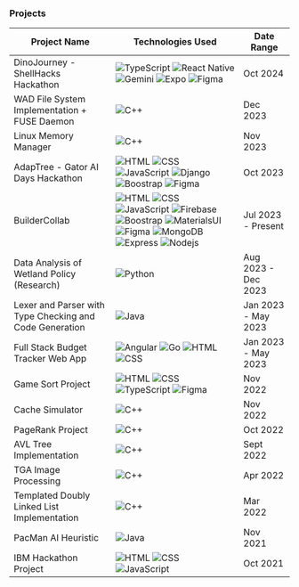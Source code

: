 ### Projects

| Project Name                                          | Technologies Used                                | Date Range        |
|------------------------------------------------------|--------------------------------------------------|-------------------|
| DinoJourney - ShellHacks Hackathon                                          |  ![TypeScript](https://img.shields.io/badge/-TypeScript-grey) ![React Native](https://img.shields.io/badge/-ReactNative-grey)  ![Gemini](https://img.shields.io/badge/-Gemini-grey) ![Expo](https://img.shields.io/badge/-Expo-grey) ![Figma](https://img.shields.io/badge/-Figma-grey)  | Oct 2024  |
| WAD File System Implementation + FUSE Daemon | ![C++](https://img.shields.io/badge/-C++-grey)  | Dec 2023 |
| Linux Memory Manager | ![C++](https://img.shields.io/badge/-C++-grey)  | Nov 2023 |
| AdapTree - Gator AI Days Hackathon                                          | ![HTML](https://img.shields.io/badge/-HTML-grey) ![CSS](https://img.shields.io/badge/-CSS-grey) ![JavaScript](https://img.shields.io/badge/-JavaScript-grey) ![Django](https://img.shields.io/badge/-Django-grey)  ![Boostrap](https://img.shields.io/badge/-Boostrap-grey)  ![Figma](https://img.shields.io/badge/-Figma-grey)  | Oct 2023  |
| BuilderCollab                                          | ![HTML](https://img.shields.io/badge/-HTML-grey) ![CSS](https://img.shields.io/badge/-CSS-grey) ![JavaScript](https://img.shields.io/badge/-JavaScript-grey) ![Firebase](https://img.shields.io/badge/-Firebase-grey) ![Boostrap](https://img.shields.io/badge/-Boostrap-grey) ![MaterialsUI](https://img.shields.io/badge/-MaterialsUI-grey)  ![Figma](https://img.shields.io/badge/-Figma-grey)  ![MongoDB](https://img.shields.io/badge/-MongoDB-grey)  ![Express](https://img.shields.io/badge/-Express-grey)  ![Nodejs](https://img.shields.io/badge/-Nodejs-grey) | Jul 2023 - Present |
| Data Analysis of Wetland Policy (Research)                  | ![Python](https://img.shields.io/badge/-Python-grey)| Aug 2023 - Dec 2023 |
| Lexer and Parser with Type Checking and Code Generation | ![Java](https://img.shields.io/badge/-Java-grey) | Jan 2023 - May 2023 |
| Full Stack Budget Tracker Web App                    | ![Angular](https://img.shields.io/badge/-Angular-grey) ![Go](https://img.shields.io/badge/-Go-grey) ![HTML](https://img.shields.io/badge/-HTML-grey) ![CSS](https://img.shields.io/badge/-CSS-grey) | Jan 2023 - May 2023 |
| Game Sort Project                                    | ![HTML](https://img.shields.io/badge/-HTML-grey) ![CSS](https://img.shields.io/badge/-CSS-grey) ![TypeScript](https://img.shields.io/badge/-TypeScript-grey)  ![Figma](https://img.shields.io/badge/-Figma-grey) | Nov 2022 |
| Cache Simulator                                     | ![C++](https://img.shields.io/badge/-C++-grey)   | Nov 2022 |
| PageRank Project                                     | ![C++](https://img.shields.io/badge/-C++-grey)   | Oct 2022 |
| AVL Tree Implementation                                 | ![C++](https://img.shields.io/badge/-C++-grey)   | Sept 2022 |
| TGA Image Processing                                 | ![C++](https://img.shields.io/badge/-C++-grey)   | Apr 2022 |
| Templated Doubly Linked List Implementation         | ![C++](https://img.shields.io/badge/-C++-grey)   | Mar 2022 |
| PacMan AI Heuristic                                       | ![Java](https://img.shields.io/badge/-Java-grey) | Nov 2021 |
| IBM Hackathon Project                                | ![HTML](https://img.shields.io/badge/-HTML-grey) ![CSS](https://img.shields.io/badge/-CSS-grey) ![JavaScript](https://img.shields.io/badge/-JavaScript-grey) | Oct 2021 |

